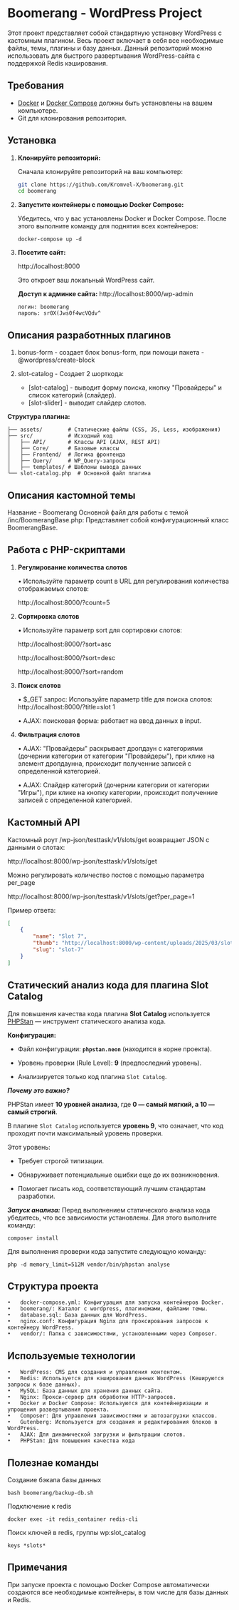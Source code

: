 # Boomerang - WordPress Project

Этот проект представляет собой стандартную установку WordPress с кастомным плагином. Весь проект включает в себя все необходимые файлы, темы, плагины и базу данных. Данный репозиторий можно использовать для быстрого развертывания WordPress-сайта с поддержкой Redis кэширования.


## Требования

- [Docker](https://www.docker.com/) и [Docker Compose](https://docs.docker.com/compose/) должны быть установлены на вашем компьютере.
- Git для клонирования репозитория.


## Установка

1. **Клонируйте репозиторий:**

    Сначала клонируйте репозиторий на ваш компьютер:
    
    ```bash
    git clone https://github.com/Kromvel-X/boomerang.git
    cd boomerang
     ```
 
2.	**Запустите контейнеры с помощью Docker Compose:**

    Убедитесь, что у вас установлены Docker и Docker Compose. После этого выполните команду для поднятия всех контейнеров:

    ```
    docker-compose up -d
    ```

3. **Посетите сайт:**

    http://localhost:8000
    
    Это откроет ваш локальный WordPress сайт.
    
    **Доступ к админке сайта:**
    http://localhost:8000/wp-admin 
    
    
    ```
    логин: boomerang
    пароль: sr0X(Jws0f4wcVQdv^
    ```

## Описания разработнных плагинов ##

1.  bonus-form - создает блок bonus-form, при помощи пакета - @wordpress/create-block 

2.  slot-catalog - Создает 2 шорткода: 
    
    - [slot-catalog] - выводит форму поиска, кнопку "Провайдеры" и список категорий (слайдер).
    - [slot-slider] - выводит слайдер слотов.

**Структура плагина:** 

    ├── assets/        # Статические файлы (CSS, JS, Less, изображения)
    ├── src/           # Исходный код
    │   ├── API/       # Классы API (AJAX, REST API)
    │   ├── Core/      # Базовые классы
    │   ├── Frontend/  # Логика фронтенда
    │   ├── Query/     # WP_Query-запросы
    │   ├── templates/ # Шаблоны вывода данных
    └── slot-catalog.php  # Основной файл плагина

## Описания кастомной темы ##
Название - Boomerang
Основной файл для работы с темой /inc/BoomerangBase.php:
Представляет собой конфигурационный класс BoomerangBase. 

## Работа с PHP-скриптами

1. **Регулирование количества слотов**

    •	Используйте параметр count в URL для регулирования количества отображаемых слотов:
    
    http://localhost:8000/?count=5


2. **Сортировка слотов**

    •	Используйте параметр sort для сортировки слотов:

    http://localhost:8000/?sort=asc

    http://localhost:8000/?sort=desc

    http://localhost:8000/?sort=random

3. **Поиск слотов**

    •	$_GET запрос: Используйте параметр title для поиска слотов: 
            http://localhost:8000/?title=slot 1

    •	AJAX: поисковая форма: работает на ввод данных в input.

4. **Фильтрация слотов**

    •	AJAX: "Провайдеры" раскрывает дропдаун с категориями (дочернии категории от категории "Провайдеры"), при клике на элемент дропдаунна, происходит полученние записей с определенной категорией.
    
    •	AJAX: Слайдер категорий (дочернии категории от категории "Игры"), при клике на кнопку категории, происходит полученние записей с определенной категорией.


## Кастомный API ##

Кастомный роут /wp-json/testtask/v1/slots/get возвращает JSON с данными о слотах:

http://localhost:8000/wp-json/testtask/v1/slots/get


Можно регулировать количество постов с помощью параметра per_page

http://localhost:8000/wp-json/testtask/v1/slots/get?per_page=1


Пример ответа:
```json
[
    {
        "name": "Slot 7",
        "thumb": "http://localhost:8000/wp-content/uploads/2025/03/slot_2x.webp",
        "slug": "slot-7"
    }
]
```

## Статический анализ кода для плагина Slot Catalog

Для повышения качества кода плагина **Slot Catalog** используется [PHPStan](https://phpstan.org/) —  инструмент статического анализа кода.

**Конфигурация:**

- Файл конфигурации: **`phpstan.neon`** (находится в корне проекта).

- Уровень проверки (Rule Level): **9** (предпоследний уровень).

- Анализируется только код плагина `Slot Catalog`.

***Почему это важно?***

PHPStan имеет **10 уровней анализа**, где **0 — самый мягкий, а 10 — самый строгий**. 

В плагине `Slot Catalog` используется **уровень 9**, что означает, что код проходит почти максимальный уровень проверки. 

Этот уровень:

- Требует строгой типизации.

- Обнаруживает потенциальные ошибки еще до их возникновения.

- Помогает писать код, соответствующий лучшим стандартам разработки.

***Запуск анализа:***
Перед выполнением статического анализа кода убедитесь, что все зависимости установлены. Для этого выполните команду:
```
composer install
```

Для выполнения проверки кода запустите следующую команду:
```
php -d memory_limit=512M vendor/bin/phpstan analyse   
```
    
## Структура проекта

    •	docker-compose.yml: Конфигурация для запуска контейнеров Docker.
    •	boomerang/: Каталог с wordpress, плагиномами, файлами темы.
    •	database.sql: База данных для WordPress.
    •	nginx.conf: Конфигурация Nginx для проксирования запросов к контейнеру WordPress.
    •	vendor/: Папка с зависимостями, установленными через Composer.

    
## Используемые технологии

    •	WordPress: CMS для создания и управления контентом.
    •	Redis: Используется для кэширования данных WordPress (Кешируются запросы к базе данных).
    •	MySQL: База данных для хранения данных сайта.
    •	Nginx: Прокси-сервер для обработки HTTP-запросов.
    •	Docker и Docker Compose: Используются для контейнеризации и упрощения развертывания проекта.
    •	Composer: Для управления зависимостями и автозагрузки классов.
    •	Gutenberg: Используется для создания и редактирования блоков в WordPress.
    •	AJAX: Для динамической загрузки и фильтрации слотов.
    •	PHPStan: Для повышения качества кода


## Полезнае команды

Cоздание бэкапа базы данных
```
bash boomerang/backup-db.sh
```

Подключение к redis
```
docker exec -it redis_container redis-cli
```

Поиск ключей в redis, группы wp:slot_catalog
```
keys *slots*
```


## Примечания
При запуске проекта с помощью Docker Compose автоматически создаются все необходимые контейнеры, в том числе для базы данных и Redis.